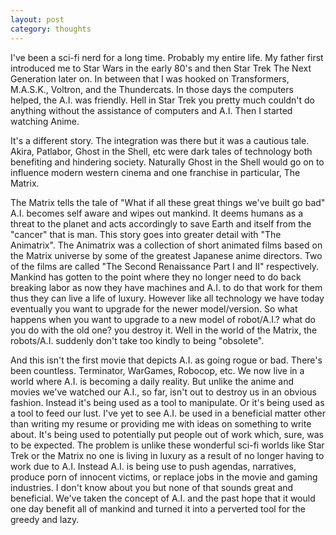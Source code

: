 ```yaml
---
layout: post
category: thoughts
---
```


I've been a sci-fi nerd for a long time. Probably my entire life. My father first introduced me to Star Wars in the early 80's and then Star Trek The Next Generation later on. In between that I was hooked on 
Transformers, M.A.S.K., Voltron, and the Thundercats. In those days the computers helped, the A.I. was friendly. Hell in Star Trek you pretty much couldn't do anything without the assistance of computers and A.I.
Then I started watching Anime.

It's a different story. The integration was there but it was a cautious tale. Akira, Patlabor, Ghost in the Shell, etc were dark tales of technology both benefiting and hindering society. Naturally Ghost in the Shell would
go on to influence modern western cinema and one franchise in particular, The Matrix.

The Matrix tells the tale of "What if all these great things we've built go bad" A.I. becomes self aware and wipes out mankind. It deems humans as a threat to the planet and acts accordingly to save Earth and itself from
the "cancer" that is man. This story goes into greater detail with "The Animatrix". The Animatrix was a collection of short animated films based on the Matrix universe by some of the greatest Japanese anime directors. Two of 
the films are called "The Second Renaissance Part I and II" respectively. Mankind has gotten to the point where they no longer need to do back breaking labor as now they have machines and A.I. to do that work for them
thus they can live a life of luxury. However like all technology we have today eventually you want to upgrade for the newer model/version. So what happens when you want to upgrade to a new model of robot/A.I.? what do you
do with the old one? you destroy it. Well in the world of the Matrix, the robots/A.I. suddenly don't take too kindly to being "obsolete".

And this isn't the first movie that depicts A.I. as going rogue or bad. There's been countless. Terminator, WarGames, Robocop, etc. We now live in a world where A.I. is becoming a daily reality. But unlike the anime and movies
we've watched our A.I., so far, isn't out to destroy us in an obvious fashion. Instead it's being used as a tool to manipulate. Or it's being used as a tool to feed our lust. I've yet to see A.I. be used in a beneficial matter
other than writing my resume or providing me with ideas on something to write about. It's being used to potentially put people out of work which, sure, was to be expected. The problem is unlike these wonderful sci-fi worlds like 
Star Trek or the Matrix no one is living in luxury as a result of no longer having to work due to A.I. Instead A.I. is being use to push agendas, narratives, produce porn of innocent victims, or replace jobs in the movie and
gaming industries. I don't know about you but none of that sounds great and beneficial. We've taken the concept of A.I. and the past hope that it would one day benefit all of mankind and turned it into a perverted tool for the
greedy and lazy. 
